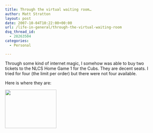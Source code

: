 ```yaml
---
title: Through the virtual waiting room…
author: Matt Stratton
layout: post
date: 2007-10-04T10:22:00+00:00
url: /life-in-general/through-the-virtual-waiting-room
dsq_thread_id:
  - 28263504
categories:
  - Personal

---
```

Through some kind of internet magic, I somehow was able to buy two tickets to the NLCS Home Game 1 for the Cubs. They are decent seats. I tried for four (the limit per order) but there were not four available. 

Here is where they are:

[<img width="170" height="128" border="0" alt="" src="https://pics.livejournal.com/mattstratton/pic/00018yhx" />][1]

 [1]: https://pics.livejournal.com/mattstratton/pic/00018yhx/
